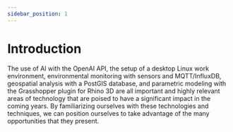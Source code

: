 ```yaml
---
sidebar_position: 1
---
```


# Introduction

The use of AI with the OpenAI API, the setup of a desktop Linux work environment, environmental monitoring with sensors and MQTT/InfluxDB, geospatial analysis with a PostGIS database, and parametric modeling with the Grasshopper plugin for Rhino 3D are all important and highly relevant areas of technology that are poised to have a significant impact in the coming years. By familiarizing ourselves with these technologies and techniques, we can position ourselves to take advantage of the many opportunities that they present.